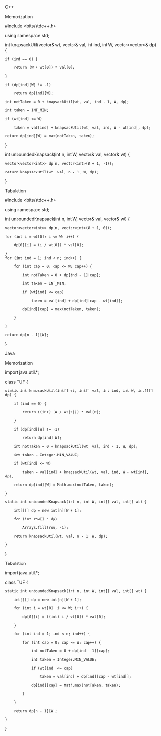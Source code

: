 C++


Memorization


#include <bits/stdc++.h>

using namespace std;

int knapsackUtil(vector<int>& wt, vector<int>& val, int ind, int W, vector<vector<int>>& dp) {

    if (ind == 0) {
    
        return (W / wt[0]) * val[0];
        
    }
    
    if (dp[ind][W] != -1)
    
        return dp[ind][W]; 
        
    int notTaken = 0 + knapsackUtil(wt, val, ind - 1, W, dp);
    
    int taken = INT_MIN;
    
    if (wt[ind] <= W)
    
        taken = val[ind] + knapsackUtil(wt, val, ind, W - wt[ind], dp);
        
    return dp[ind][W] = max(notTaken, taken);
    
}

int unboundedKnapsack(int n, int W, vector<int>& val, vector<int>& wt) {

    vector<vector<int>> dp(n, vector<int>(W + 1, -1)); 
    
    return knapsackUtil(wt, val, n - 1, W, dp);
    
}
























Tabulation

#include <bits/stdc++.h>

using namespace std;

int unboundedKnapsack(int n, int W, vector<int>& val, vector<int>& wt) {

    vector<vector<int>> dp(n, vector<int>(W + 1, 0)); 
    
    for (int i = wt[0]; i <= W; i++) {
    
        dp[0][i] = (i / wt[0]) * val[0]; 
        
    }
    for (int ind = 1; ind < n; ind++) {
    
        for (int cap = 0; cap <= W; cap++) {
        
            int notTaken = 0 + dp[ind - 1][cap]; 
            
            int taken = INT_MIN;
            
            if (wt[ind] <= cap)
            
                taken = val[ind] + dp[ind][cap - wt[ind]]; 
                
            dp[ind][cap] = max(notTaken, taken); 
            
        }
        
    }
    
    return dp[n - 1][W]; 
    
}



















Java


Memorization


import java.util.*;

class TUF {

    static int knapsackUtil(int[] wt, int[] val, int ind, int W, int[][] dp) {
    
        if (ind == 0) {
        
            return ((int) (W / wt[0])) * val[0];
            
        }
        
        if (dp[ind][W] != -1)
        
            return dp[ind][W];
            
        int notTaken = 0 + knapsackUtil(wt, val, ind - 1, W, dp);
        
        int taken = Integer.MIN_VALUE;
        
        if (wt[ind] <= W)
        
            taken = val[ind] + knapsackUtil(wt, val, ind, W - wt[ind], dp);
            
        return dp[ind][W] = Math.max(notTaken, taken);
        
    }
    
    static int unboundedKnapsack(int n, int W, int[] val, int[] wt) {
    
        int[][] dp = new int[n][W + 1];
        
        for (int row[] : dp)
        
            Arrays.fill(row, -1);
            
        return knapsackUtil(wt, val, n - 1, W, dp);
        
    }
    
}












Tabulation


import java.util.*;

class TUF {

    static int unboundedKnapsack(int n, int W, int[] val, int[] wt) {
    
        int[][] dp = new int[n][W + 1];
        
        for (int i = wt[0]; i <= W; i++) {
        
            dp[0][i] = ((int) i / wt[0]) * val[0];
            
        }
        
        for (int ind = 1; ind < n; ind++) {
        
            for (int cap = 0; cap <= W; cap++) {
            
                int notTaken = 0 + dp[ind - 1][cap];
                
                int taken = Integer.MIN_VALUE;
                
                if (wt[ind] <= cap)
                
                    taken = val[ind] + dp[ind][cap - wt[ind]];
                    
                dp[ind][cap] = Math.max(notTaken, taken);
                
            }
            
        }
        
        return dp[n - 1][W]; 
        
    }
    
}
